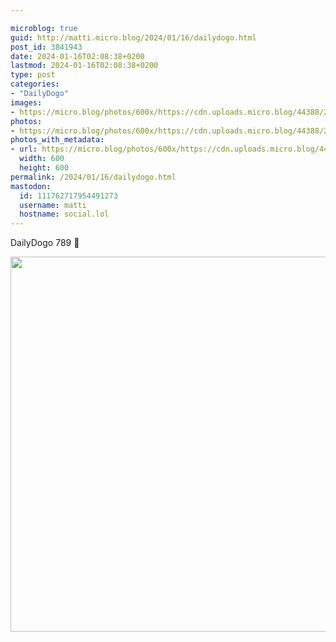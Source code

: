 ```yaml
---

microblog: true
guid: http://matti.micro.blog/2024/01/16/dailydogo.html
post_id: 3841943
date: 2024-01-16T02:08:38+0200
lastmod: 2024-01-16T02:08:38+0200
type: post
categories:
- "DailyDogo"
images:
- https://micro.blog/photos/600x/https://cdn.uploads.micro.blog/44388/2024/a2662fe3405744f79b9361d807c5c422.jpg
photos:
- https://micro.blog/photos/600x/https://cdn.uploads.micro.blog/44388/2024/a2662fe3405744f79b9361d807c5c422.jpg
photos_with_metadata:
- url: https://micro.blog/photos/600x/https://cdn.uploads.micro.blog/44388/2024/a2662fe3405744f79b9361d807c5c422.jpg
  width: 600
  height: 600
permalink: /2024/01/16/dailydogo.html
mastodon:
  id: 111762717954491273
  username: matti
  hostname: social.lol
---
```

DailyDogo 789 🐶

<img src="https://micro.blog/photos/600x/https://blog.martin-haehnel.de/uploads/2024/a2662fe3405744f79b9361d807c5c422.jpg" width="600" height="600" alt="" />
